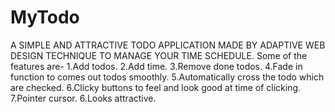 # MyTodo
 A SIMPLE AND ATTRACTIVE TODO APPLICATION MADE BY ADAPTIVE WEB DESIGN TECHNIQUE TO MANAGE YOUR TIME SCHEDULE.
 Some of the features are-
      1.Add todos. 
      2.Add time.
      3.Remove done todos.
      4.Fade in function to comes out todos smoothly.
      5.Automatically cross the todo which are checked.
      6.Clicky buttons to feel and look good at time of clicking.
      7.Pointer cursor.
      6.Looks attractive.
